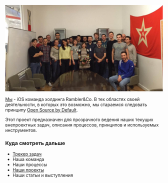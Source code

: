 ![iOS команда](/resources/ios-team.jpg)

[Мы](https://github.com/orgs/rambler-ios/teams/rambler-ios-team) - iOS команда холдинга Rambler&Co. В тех областях своей деятельности, в которых это возможно, мы стараемся следовать принципу [Open Source by Default](http://code.dblock.org/2015/02/09/becoming-open-source-by-default.html).

Этот проект предназначен для прозрачного ведения наших текущих внепроектных задач, описания процессов, принципов и используемых инструментов.

### Куда смотреть дальше
- [Трекер задач](https://github.com/rambler-ios/team/issues)
- Наша команда
- Наши процессы
- [Наши проекты](projects.md)
- Наши статьи и выступления
